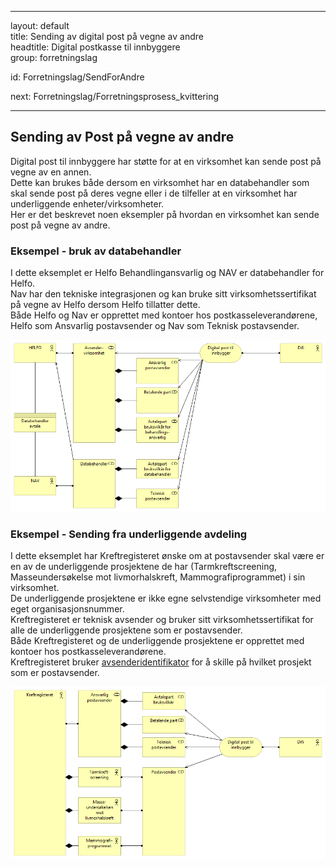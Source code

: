 -----

layout: default  
title: Sending av digital post på vegne av andre  
headtitle: Digital postkasse til innbyggere  
group: forretningslag

id: Forretningslag/SendForAndre

next: Forretningslag/Forretningsprosess\_kvittering

-----

## Sending av Post på vegne av andre

Digital post til innbyggere har støtte for at en virksomhet kan sende
post på vegne av en annen.  
Dette kan brukes både dersom en virksomhet har en databehandler som skal
sende post på deres vegne eller i de tilfeller at en virksomhet har
underliggende enheter/virksomheter.  
Her er det beskrevet noen eksempler på hvordan en virksomhet kan sende
post på vegne av andre.

### Eksempel - bruk av databehandler

I dette eksemplet er Helfo Behandlingansvarlig og NAV er databehandler
for Helfo.  
Nav har den tekniske integrasjonen og kan bruke sitt
virksomhetssertifikat på vegne av Helfo dersom Helfo tillatter dette.  
Både Helfo og Nav er opprettet med kontoer hos postkasseleverandørene,
Helfo som Ansvarlig postavsender og Nav som Teknisk postavsender.

[![Bruk av databehandler](helfo_eksempel.png
"Bruk av databehandler")](helfo_eksempel.png)

### Eksempel - Sending fra underliggende avdeling

I dette eksemplet har Kreftregisteret ønske om at postavsender skal være
er en av de underliggende prosjektene de har (Tarmkreftscreening,
Masseundersøkelse mot livmorhalskreft, Mammografiprogrammet) i sin
virksomhet.  
De underliggende prosjektene er ikke egne selvstendige virksomheter med
eget organisasjonsnummer.  
Kreftregisteret er teknisk avsender og bruker sitt virksomhetssertifikat
for alle de underliggende prosjektene som er postavsender.  
Både Kreftregisteret og de underliggende prosjektene er opprettet med
kontoer hos postkasseleverandørene.  
Kreftregisteret bruker
[avsenderidentifikator](/Felles/avsenderidentifikator) for å skille på
hvilket prosjekt som er postavsender.

[![Bruk av avsenderidentifikator](kreftregister_eksempel.png
"Bruk av avsenderidentifikator")](kreftregister_eksempel.png)
